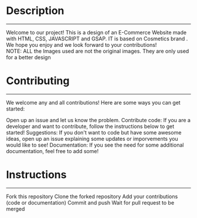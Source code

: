 ﻿<h1>Description</h1>
 <hr>
Welcome to our project! This is a design of an E-Commerce Website made with HTML, CSS, JAVASCRIPT and GSAP. IT is based on Cosmetics brand . We hope you enjoy and we look forward to your contributions!
<br>
NOTE: ALL the Images used are not the original images. They are only used for a better design 
<br>
<h1>Contributing</h1>
<hr>
We welcome any and all contributions! Here are some ways you can get started:

Open up an issue and let us know the problem.
Contribute code: If you are a developer and want to contribute, follow the instructions below to get started!
Suggestions: If you don't want to code but have some awesome ideas, open up an issue explaining some updates or imporvements you would like to see!
Documentation: If you see the need for some additional documentation, feel free to add some!
<br>
<h1>Instructions</h1>
<hr>
Fork this repository
Clone the forked repository
Add your contributions (code or documentation)
Commit and push
Wait for pull request to be merged
